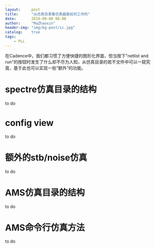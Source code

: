 ```yaml
---
layout:     post
title:      "从仿真目录看仿真器是如何工作的"
date:       2018-08-08 08:88
author:     "MaZhaoxin"
header-img: "img/bg-post/ic.jpg"
catalog:    true
tags:
    - PLL
---
```


在Cadence中，我们都习惯了方便快捷的图形化界面，但当按下"netlist and run"的按钮时发生了什么却不尽为人知，从仿真目录的若干文件中可以一窥究竟，基于此也可以实现一些“额外”的功能。

# spectre仿真目录的结构

to do

# config view

to do

# 额外的stb/noise仿真

to do

# AMS仿真目录的结构

to do

# AMS命令行仿真方法

to do

